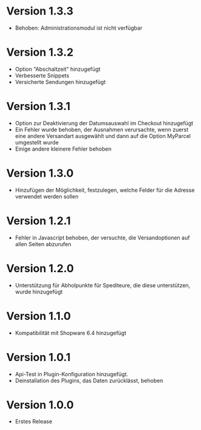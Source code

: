 # Version 1.3.3
- Behoben: Administrationsmodul ist nicht verfügbar

# Version 1.3.2
- Option "Abschaltzeit" hinzugefügt
- Verbesserte Snippets
- Versicherte Sendungen hinzugefügt

# Version 1.3.1
- Option zur Deaktivierung der Datumsauswahl im Checkout hinzugefügt
- Ein Fehler wurde behoben, der Ausnahmen verursachte, wenn zuerst eine andere Versandart ausgewählt und dann auf die Option MyParcel umgestellt wurde
- Einige andere kleinere Fehler behoben

# Version 1.3.0
- Hinzufügen der Möglichkeit, festzulegen, welche Felder für die Adresse verwendet werden sollen

# Version 1.2.1
- Fehler in Javascript behoben, der versuchte, die Versandoptionen auf allen Seiten abzurufen

# Version 1.2.0
- Unterstützung für Abholpunkte für Spediteure, die diese unterstützen, wurde hinzugefügt

# Version 1.1.0
- Kompatibilität mit Shopware 6.4 hinzugefügt

# Version 1.0.1
- Api-Test in Plugin-Konfiguration hinzugefügt.
- Deinstallation des Plugins, das Daten zurücklässt, behoben

# Version 1.0.0
- Erstes Release
